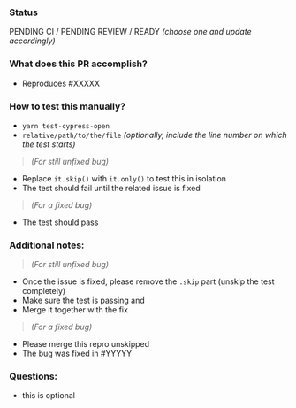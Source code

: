 ### Status

PENDING CI / PENDING REVIEW / READY _(choose one and update accordingly)_

### What does this PR accomplish?

- Reproduces #XXXXX

### How to test this manually?

- `yarn test-cypress-open`
- `relative/path/to/the/file` _(optionally, include the line number on which the test starts)_
> _(For still unfixed bug)_
- Replace `it.skip()` with `it.only()` to test this in isolation
- The test should fail until the related issue is fixed
> _(For a fixed bug)_
- The test should pass

### Additional notes:

> _(For still unfixed bug)_
- Once the issue is fixed, please remove the `.skip` part (unskip the test completely)
- Make sure the test is passing and
- Merge it together with the fix
> _(For a fixed bug)_
- Please merge this repro unskipped
- The bug was fixed in #YYYYY

### Questions:

- this is optional
